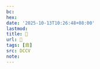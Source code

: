 ```yaml
---
bc:
hex:
date: '2025-10-13T10:26:48+08:00'
lastmod:
title: 􂡮
url: 􂡮
tags: [鼎]
src: DCCV
note:
---
```

